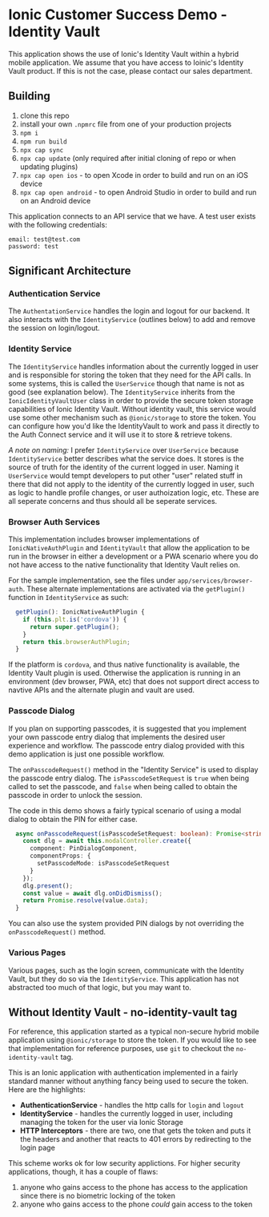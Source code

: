 # Ionic Customer Success Demo - Identity Vault

This application shows the use of Ionic's Identity Vault within a hybrid mobile application. We assume that you have access to Ioinic's Identity Vault product. If this is not the case, please contact our sales department.

## Building

1. clone this repo
1. install your own `.npmrc` file from one of your production projects
1. `npm i`
1. `npm run build`
1. `npx cap sync`
1. `npx cap update` (only required after initial cloning of repo or when updating plugins)
1. `npx cap open ios` - to open Xcode in order to build and run on an iOS device
1. `npx cap open android` - to open Android Studio in order to build and run on an Android device

This application connects to an API service that we have. A test user exists with the following credentials:

```
email: test@test.com
password: test
```

## Significant Architecture

### Authentication Service

The `AuthentationService` handles the login and logout for our backend. It also interacts with the `IdentityService` (outlines below) to add and remove the session on login/logout.

### Identity Service

The `IdentityService` handles information about the currently logged in user and is responsible for storing the token that they need for the API calls. In some systems, this is called the `UserService` though that name is not as good (see explanation below). The `IdentityService` inherits from the `IonicIdentityVaultUser` class in order to provide the secure token storage capabilities of Ionic Identity Vault. Without identity vault, this service would use some other mechanism such as `@ionic/storage` to store the token.
You can configure how you'd like the IdentityVault to work and pass it directly to the Auth Connect service and it will use it to store & retrieve tokens.

_A note on naming:_ I prefer `IdentityService` over `UserService` because `IdentityService` better describes what the service does. It stores is the source of truth for the identity of the current logged in user. Naming it `UserService` would tempt developers to put other "user" related stuff in there that did not apply to the identity of the currently logged in user, such as logic to handle profile changes, or user authoization logic, etc. These are all seperate concerns and thus should all be seperate services.

### Browser Auth Services

This implementation includes browser implementations of `IonicNativeAuthPlugin` and `IdentityVault` that allow the application to be run in the browser in either a development or a PWA scenario where you do not have access to the native functionality that Identity Vault relies on.

For the sample implementation, see the files under `app/services/browser-auth`. These alternate implementations are activated via the `getPlugin()` function in `IdentityService` as such:

```TypeScript
  getPlugin(): IonicNativeAuthPlugin {
    if (this.plt.is('cordova')) {
      return super.getPlugin();
    }
    return this.browserAuthPlugin;
  }
```

If the platform is `cordova`, and thus native functionality is available, the Identity Vault plugin is used. Otherwise the application is running in an environment (dev browser, PWA, etc) that does not support direct access to navtive APIs and the alternate plugin and vault are used.

### Passcode Dialog

If you plan on supporting passcodes, it is suggested that you implement your own passcode entry dialog that implements the desired user experience and workflow. The passcode entry dialog provided with this demo application is just one possible workflow.

The `onPasscodeRequest()` method in the "Identity Service" is used to display the passcode entry dialog. The `isPasscodeSetRequest` is `true` when being called to set the passcode, and `false` when being called to obtain the passcode in order to unlock the session.

The code in this demo shows a fairly typical scenario of using a modal dialog to obtain the PIN for either case.

```TypeScript
  async onPasscodeRequest(isPasscodeSetRequest: boolean): Promise<string> {
    const dlg = await this.modalController.create({
      component: PinDialogComponent,
      componentProps: {
        setPasscodeMode: isPasscodeSetRequest
      }
    });
    dlg.present();
    const value = await dlg.onDidDismiss();
    return Promise.resolve(value.data);
  }
```

You can also use the system provided PIN dialogs by not overriding the `onPasscodeRequest()` method.

### Various Pages

Various pages, such as the login screen, communicate with the Identity Vault, but they do so via the `IdentityService`. This application has not abstracted too much of that logic, but you may want to.

## Without Identity Vault - no-identity-vault tag

For reference, this application started as a typical non-secure hybrid mobile application using `@ionic/storage` to store the token. If you would like to see that implementation for reference purposes, use `git` to checkout the `no-identity-vault` tag.

This is an Ionic application with authentication implemented in a fairly standard manner without anything fancy being used to secure the token. Here are the highlights:

- **AuthenticationService** - handles the http calls for `login` and `logout`
- **IdentityService** - handles the currently logged in user, including managing the token for the user via Ionic Storage
- **HTTP Interceptors** - there are two, one that gets the token and puts it the headers and another that reacts to 401 errors by redirecting to the login page

This scheme works ok for low security applictions. For higher security applications, though, it has a couple of flaws:

1. anyone who gains access to the phone has access to the application since there is no biometric locking of the token
1. anyone who gains access to the phone _could_ gain access to the token
